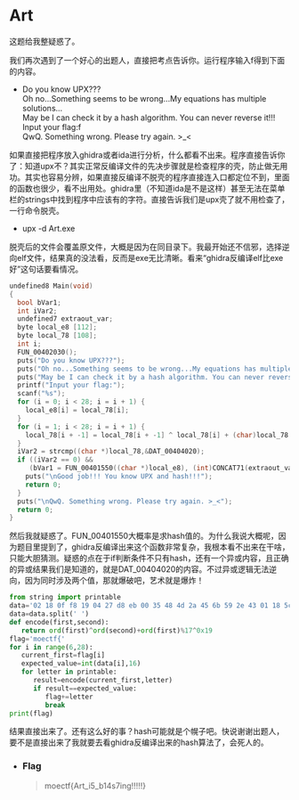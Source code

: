 # Art

这题给我整疑惑了。

我们再次遇到了一个好心的出题人，直接把考点告诉你。运行程序输入f得到下面的内容。

- Do you know UPX???
<Br>Oh no...Something seems to be wrong...My equations has multiple solutions...
<br>May be I can check it by a hash algorithm. You can never reverse it!!!
<br>Input your flag:f
<Br>QwQ. Something wrong. Please try again. >_<

如果直接把程序放入ghidra或者ida进行分析，什么都看不出来。程序直接告诉你了：知道upx不？其实正常反编译文件的先决步骤就是检查程序的壳，防止做无用功。其实也容易分辨，如果直接反编译不脱壳的程序直接连入口都定位不到，里面的函数也很少，看不出用处。ghidra里（不知道ida是不是这样）甚至无法在菜单栏的strings中找到程序中应该有的字符。直接告诉我们是upx壳了就不用检查了，一行命令脱壳。

- upx -d Art.exe

脱壳后的文件会覆盖原文件，大概是因为在同目录下。我最开始还不信邪，选择逆向elf文件，结果真的没法看，反而是exe无比清晰。看来“ghidra反编译elf比exe好”这句话要看情况。

```c
undefined8 Main(void)
{
  bool bVar1;
  int iVar2;
  undefined7 extraout_var;
  byte local_e8 [112];
  byte local_78 [108];
  int i;
  FUN_00402030();
  puts("Do you know UPX???");
  puts("Oh no...Something seems to be wrong...My equations has multiple solutions...");
  puts("May be I can check it by a hash algorithm. You can never reverse it!!!");
  printf("Input your flag:");
  scanf("%s");
  for (i = 0; i < 28; i = i + 1) {
    local_e8[i] = local_78[i];
  }
  for (i = 1; i < 28; i = i + 1) {
    local_78[i + -1] = local_78[i + -1] ^ local_78[i] + (char)local_78[i + -1] % 17 ^ 0x19;
  }
  iVar2 = strcmp((char *)local_78,&DAT_00404020);
  if ((iVar2 == 0) &&
     (bVar1 = FUN_00401550((char *)local_e8), (int)CONCAT71(extraout_var,bVar1) != 0)) {
    puts("\nGood job!!! You know UPX and hash!!!");
    return 0;
  }
  puts("\nQwQ. Something wrong. Please try again. >_<");
  return 0;
}
```

然后我就疑惑了。FUN_00401550大概率是求hash值的。为什么我说大概呢，因为题目里提到了，ghidra反编译出来这个函数非常复杂，我根本看不出来在干啥，只能大胆猜测。疑惑的点在于if判断条件不只有hash，还有一个异或内容，且正确的异或结果我们是知道的，就是DAT_00404020的内容。不过异或逻辑无法逆向，因为同时涉及两个值，那就爆破吧，艺术就是爆炸！

```python
from string import printable
data='02 18 0f f8 19 04 27 d8 eb 00 35 48 4d 2a 45 6b 59 2e 43 01 18 5c 09 09 09 09 b5 7d'
data=data.split(' ')
def encode(first,second):
   return ord(first)^ord(second)+ord(first)%17^0x19
flag='moectf{'
for i in range(6,28):
   current_first=flag[i]
   expected_value=int(data[i],16)
   for letter in printable:
      result=encode(current_first,letter)
      if result==expected_value:
         flag+=letter
         break
print(flag)
```

结果直接出来了。还有这么好的事？hash可能就是个幌子吧。快说谢谢出题人，要不是直接出来了我就要去看ghidra反编译出来的hash算法了，会死人的。

- ### Flag
  > moectf{Art_i5_b14s7ing!!!!!}